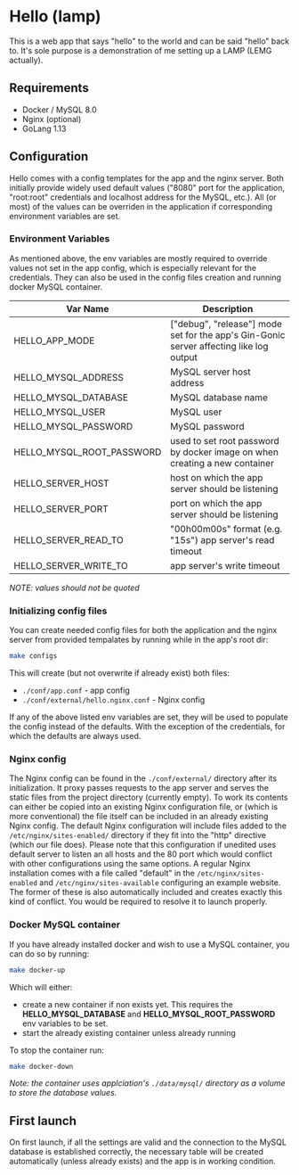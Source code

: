 # Hello (lamp)

This is a web app that says "hello" to the world and can be said "hello" back to. It's sole purpose is a demonstration of me setting up a LAMP (LEMG actually).

## Requirements
- Docker / MySQL 8.0
- Nginx (optional)
- GoLang 1.13

## Configuration
Hello comes with a config templates for the app and the nginx server. Both initially provide widely used default values ("8080" port for the application, "root:root" credentials and localhost address for the MySQL, etc.). All (or most) of the values can be overriden in the application if corresponding environment variables are set.

### Environment Variables
As mentioned above, the env variables are mostly required to override values not set in the app config, which is especially relevant for the credentials. They can also be used in the config files creation and running docker MySQL container.


Var Name | Description
--- | ---
HELLO_APP_MODE | ["debug", "release"] mode set for the app's Gin-Gonic server affecting like log output
HELLO_MYSQL_ADDRESS | MySQL server host address
HELLO_MYSQL_DATABASE | MySQL database name
HELLO_MYSQL_USER | MySQL user
HELLO_MYSQL_PASSWORD | MySQL password
HELLO_MYSQL_ROOT_PASSWORD | used to set root password by docker image on when creating a new container 
HELLO_SERVER_HOST | host on which the app server should be listening
HELLO_SERVER_PORT | port on which the app server should be listening        
HELLO_SERVER_READ_TO | "00h00m00s" format (e.g. "15s") app server's read timeout
HELLO_SERVER_WRITE_TO | app server's write timeout
*NOTE: values should not be quoted*

### Initializing config files
You can create needed config files for both the application and the nginx server from provided tempalates by running while in the app's root dir:
```bash
make configs
```
This will create (but not overwrite if already exist) both files:
* `./conf/app.conf` - app config
* `./conf/external/hello.nginx.conf` - Nginx config

If any of the above listed env variables are set, they will be used to populate the config instead of the defaults. With the exception of the credentials, for which the defaults are always used.

### Nginx config
The Nginx config can be found in the `./conf/external/` directory after its initialization. It proxy passes requests to the app server and serves the static files from the project directory (currently empty). To work its contents can either be copied into an existing Nginx configuration file, or (which is more conventional) the file itself can be included in an already existing Nginx config. The default Nginx configuration will include files added to the `/etc/nginx/sites-enabled/` directory if they fit into the "http" directive (which our file does).
Please note that this configuration if unedited uses default server to listen an all hosts and the 80 port which would conflict with other configurations using the same options. A regular Nginx installation comes with a file called "default" in the `/etc/nginx/sites-enabled` and `/etc/nginx/sites-available` configuring an example website. The former of these is also automatically included and creates exactly this kind of conflict. You would be required to resolve it to launch properly.

### Docker MySQL container
If you have already installed docker and wish to use a MySQL container, you can do so by running:
```bash 
make docker-up
```
Which will either:
* create a new container if non exists yet. This requires the **HELLO_MYSQL_DATABASE** and **HELLO_MYSQL_ROOT_PASSWORD** env variables to be set.
* start the already existing container unless already running

To stop the container run:
```bash 
make docker-down
```
*Note: the container uses applciation's `./data/mysql/` directory as a volume to store the database values.*

## First launch
On first launch, if all the settings are valid and the connection to the MySQL database is established correctly, the necessary table will be created automatically (unless already exists) and the app is in working condition.

